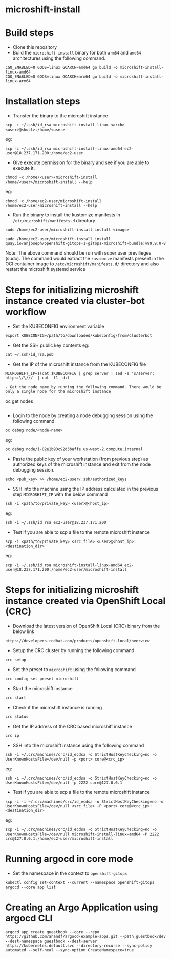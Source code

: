 # microshift-install

# Build steps
- Clone this repository
- Build the `microshift-install` binary for both `arm64` and `amd64` architectures using the following command.
```
CGO_ENABLED=0 GOOS=linux GOARCH=amd64 go build -o microshift-install-linux-amd64 .
CGO_ENABLED=0 GOOS=linux GOARCH=arm64 go build -o microshift-install-linux-arm64 .
```

# Installation steps
- Transfer the binary to the microshift instance
```
scp -i ~/.ssh/id_rsa microshift-install-linux-<arch> <user>@<host>:/home/<user>
```
eg:
```
scp -i ~/.ssh/id_rsa microshift-install-linux-amd64 ec2-user@18.237.171.200:/home/ec2-user
```
- Give execute permission for the binary and see if you are able to execute it.
```
chmod +x /home/<user>/microshift-install
/home/<user>/microshift-install --help
```
eg:
```
chmod +x /home/ec2-user/microshift-install
/home/ec2-user/microshift-install --help
```
- Run the binary to install the kustomize manifests in `/etc/microshift/manifests.d` directory
```
sudo /home/ec2-user/microshift-install install <image>
```
```
sudo /home/ec2-user/microshift-install install quay.io/anjoseph/openshift-gitops-1-gitops-microshift-bundle:v99.9.0-8
```
Note: The above command should be run with super user previlieges (sudo). The command would extract the `kustomize` manifests present in the OCI container image to `/etc/microshift/manifests.d/` directory and also restart the microshift systemd service

# Steps for initializing microshift instance created via cluster-bot workflow
- Set the KUBECONFIG environment variable
```
export KUBECONFIG=/path/to/downloaded/kubeconfig/from/clusterbot
```
- Get the SSH public key contents
eg:
```
cat ~/.ssh/id_rsa.pub
```
- Get the IP of the microshift instance from the KUBECONFIG file
```
MICROSHIFT_IP=$(cat $KUBECONFIG | grep server | sed -e 's/server: https:\/\///' | cut -f1 -d:)

- Get the node name by running the following command. There would be only a single node for the microshift instance
```
oc get nodes
```
```
- Login to the node by creating a node debugging session using the following command
```
oc debug node/<node-name>
```
eg:
```
oc debug node/i-02e1b93c92d3baffe.us-west-2.compute.internal
```
- Paste the public key of your workstation (from previous step) as authorized keys of the microshift instance and exit from the node debugging session.
```
echo <pub_key> >> /home/ec2-user/.ssh/authorized_keys
```
- SSH into the machine using the IP address calculated in the previous step `MICROSHIFT_IP` with the below command
```
ssh -i <path/to/private_key> <user>@<host_ip>
```
eg:
```
ssh -i ~/.ssh/id_rsa ec2-user@18.237.171.200
```
- Test if you are able to scp a file to the remote microshift instance
```
scp -i <path/to/private_key> <src_file> <user>@<host_ip>:<destination_dir>
```
eg:
```
scp -i ~/.ssh/id_rsa microshift-install-linux-amd64 ec2-user@18.237.171.200:/home/ec2-user/microshift-install
```
# Steps for initializing microshift instance created via OpenShift Local (CRC)

- Download the latest version of OpenShift Local (CRC) binary from the below link
```
https://developers.redhat.com/products/openshift-local/overview
```

- Setup the CRC cluster by running the following command
```
crc setup
```
- Set the preset to `microshift` using the following command
```
crc config set preset microshift
```
- Start the microshift instance
```
crc start
```
- Check if the microshift instance is running
```
crc status
```
- Get the IP address of the CRC based microshift instance
```
crc ip
```
- SSH into the microshift instance using the following command
```
ssh -i ~/.crc/machines/crc/id_ecdsa -o StrictHostKeyChecking=no -o UserKnownHostsFile=/dev/null -p <port> core@<crc_ip>
```
eg:
```
ssh -i ~/.crc/machines/crc/id_ecdsa -o StrictHostKeyChecking=no -o UserKnownHostsFile=/dev/null -p 2222 core@127.0.0.1
```

- Test if you are able to scp a file to the remote microshift instance
```
scp -i -i ~/.crc/machines/crc/id_ecdsa -o StrictHostKeyChecking=no -o UserKnownHostsFile=/dev/null <src_file> -P <port> core@<crc_ip>:<destination_dir>
```
eg:
```
scp -i ~/.crc/machines/crc/id_ecdsa -o StrictHostKeyChecking=no -o UserKnownHostsFile=/dev/null microshift-install-linux-amd64 -P 2222 crc@127.0.0.1:/home/ec2-user/microshift-install
```

# Running argocd in core mode

- Set the namespace in the context to `openshift-gitops`
```
kubectl config set-context --current --namespace openshift-gitops
argocd --core app list
```

# Creating an Argo Application using argocd CLI
```
argocd app create guestbook --core --repo https://github.com/anandf/argocd-example-apps.git --path guestbook/dev --dest-namespace guestbook --dest-server https://kubernetes.default.svc --directory-recurse --sync-policy automated --self-heal --sync-option CreateNamespace=true
```